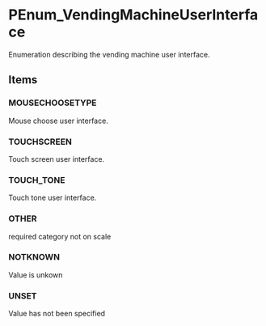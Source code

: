 # PEnum_VendingMachineUserInterface

Enumeration describing the vending machine user interface.
<!-- end of short definition -->

## Items

### MOUSECHOOSETYPE
Mouse choose user interface.

### TOUCHSCREEN
Touch screen user interface.

### TOUCH_TONE
Touch tone user interface.

### OTHER
required category not on scale

### NOTKNOWN
Value is unkown

### UNSET
Value has not been specified
